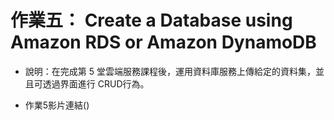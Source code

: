 # 作業五： Create a Database using Amazon RDS or Amazon DynamoDB

* 說明：在完成第 5 堂雲端服務課程後，運用資料庫服務上傳給定的資料集，並且可透過界面進行 CRUD行為。  

* 作業5影片連結()
